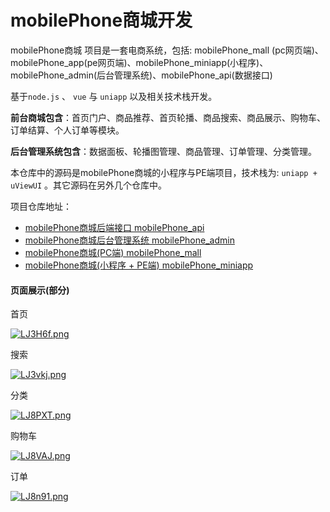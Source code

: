 # mobilePhone商城开发

mobilePhone商城 项目是一套电商系统，包括: mobilePhone_mall (pc网页端)、mobilePhone_app(pe网页端)、mobilePhone_miniapp(小程序)、mobilePhone_admin(后台管理系统)、mobilePhone_api(数据接口)

基于`node.js` 、 `vue`  与  `uniapp` 以及相关技术栈开发。

**前台商城包含**：首页门户、商品推荐、首页轮播、商品搜索、商品展示、购物车、订单结算、个人订单等模块。

**后台管理系统包含**：数据面板、轮播图管理、商品管理、订单管理、分类管理。

本仓库中的源码是mobilePhone商城的小程序与PE端项目，技术栈为: `uniapp + uViewUI` 。其它源码在另外几个仓库中。

项目仓库地址：

- [mobilePhone商城后端接口 mobilePhone_api](https://github.com/BlackChao-Script/mobilePhone_api)
- [mobilePhone商城后台管理系统 mobilePhone_admin](https://github.com/BlackChao-Script/mobilePhone_admin)
- [mobilePhone商城(PC端) mobilePhone_mall](https://github.com/BlackChao-Script/mobilePhone_mall)
- [mobilePhone商城(小程序 + PE端) mobilePhone_miniapp](https://github.com/BlackChao-Script/mobilePhone_miniapp)

#### 页面展示(部分)

首页

[![LJ3H6f.png](https://s1.ax1x.com/2022/04/16/LJ3H6f.png)](https://imgtu.com/i/LJ3H6f)

搜索

[![LJ3vkj.png](https://s1.ax1x.com/2022/04/16/LJ3vkj.png)](https://imgtu.com/i/LJ3vkj)

分类

[![LJ8PXT.png](https://s1.ax1x.com/2022/04/16/LJ8PXT.png)](https://imgtu.com/i/LJ8PXT)

购物车

[![LJ8VAJ.png](https://s1.ax1x.com/2022/04/16/LJ8VAJ.png)](https://imgtu.com/i/LJ8VAJ)

订单

[![LJ8n91.png](https://s1.ax1x.com/2022/04/16/LJ8n91.png)](https://imgtu.com/i/LJ8n91)
